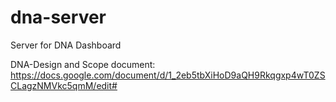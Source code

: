 # dna-server
Server for DNA Dashboard

DNA-Design and Scope document: https://docs.google.com/document/d/1_2eb5tbXiHoD9aQH9Rkqgxp4wT0ZSCLagzNMVkc5qmM/edit#
